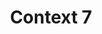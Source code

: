 ---
created: '2025-09-16T15:05:15.653418'
modified: '2025-09-17T17:15:05.751215'
ship_factor: 5
subtype: mcp-servers
tags: []
title: Context 7
type: tool
version: 1
---